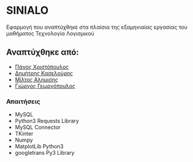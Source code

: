 # SINIALO

Εφαρμογή που αναπτύχθηκε στα πλαίσια της εξαμηνιαίας εργασίας του μαθήματος Τεχνολογία Λογισμικού

## Αναπτύχθηκε από:

* [Πάνος Χριστόπουλος](https://github.com/PanosChristopoulos)
* [Δημήτρης Κασελούρης](https://github.com/jimkaselouris)
* [Μίλτος Αλημισης](https://github.com/milali21)
* [Γιώργος Γεωργόπουλος](https://github.com/ggeorgopoulos1998)

### Απαιτήσεις

* MySQL
* Python3 Requests Library
* MySQL Connector
* TKinter
* Numpy
* MatplotLib Python3
* googletrans Py3 Library






